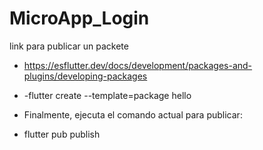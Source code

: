 # MicroApp_Login

link para publicar un packete
* https://esflutter.dev/docs/development/packages-and-plugins/developing-packages

* -flutter create --template=package hello
* Finalmente, ejecuta el comando actual para publicar:
*  flutter pub publish
